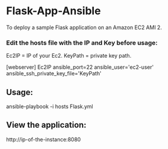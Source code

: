 # Flask-App-Ansible
To deploy a sample Flask application on an Amazon EC2 AMI 2.

### Edit the hosts file with the IP and Key before usage:

Ec2IP = IP of your Ec2.
KeyPath = private key path.

[webserver]
Ec2IP  ansible_port=22  ansible_user='ec2-user'  ansible_ssh_private_key_file='KeyPath'

## Usage:
ansible-playbook -i hosts Flask.yml

## View the application:
http://ip-of-the-instance:8080
